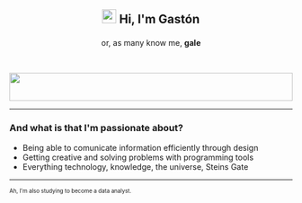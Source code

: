 ## <p align="center"><img src="https://c.tenor.com/SNL9_xhZl9oAAAAi/waving-hand-joypixels.gif" height="25px" width="25px"> <b>Hi, I'm Gastón</b></p>
<p align="center">or, as many know me, <b>gale</b></p><br>
<p align="center"><a href="https://git.io/typing-svg"><img src="https://readme-typing-svg.herokuapp.com?font=Gloria+Hallelujah&color=F7F7F7&background=0D1117&center=true&vCenter=true&width=500&lines=AND+I+DO+WHAT+I'M+PASSIONATE+ABOUT;I+DO" height="50px" width="100%"></a></p>
<hr>
<h3>And what is that I'm passionate about?</h3>
<ul>
  <li>Being able to comunicate information efficiently through design</li>
  <li>Getting creative and solving problems with programming tools</li>
  <li>Everything technology, knowledge, the universe, Steins Gate</li>
</ul>
<hr>
<sub><sup>Ah, I'm also studying to become a data analyst.</sup></sub>
<!---
Notas
--->
